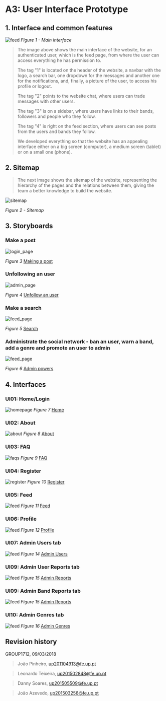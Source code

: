 ﻿# A3: User Interface Prototype
 
## 1. Interface and common features
 
![feed](../Images/prints/feed.png)
*Figure 1 - Main interface*

> The image above shows the main interface of the website, for an authenticated user, which is the feed page, from where the user can access everything he has permission to.
>
>The tag "1" is located on the header of the website, a navbar with the logo, a search bar, one dropdown for the messages and another one for the notifications, and, finally, a picture of the user, to access his profile or logout.
>
>The tag "2" points to the website chat, where users can trade messages with other users.
>
>The tag "3" is on a sidebar, where users have links to their bands, followers and people who they follow.
>
>The tag "4" is right on the feed section, where users can see posts from the users and bands they follow.
>
>We developed everything so that the website has an appealing interface either on a big screen (computer), a medium screen (tablet) or on a small one (phone).

## 2. Sitemap
 
> The next image shows the sitemap of the website, representing the hierarchy of the pages and the relations between them, giving the team a better knowledge to build the website.

![sitemap](../Images/sitemap.png)

*Figure 2 - Sitemap*
 
## 3. Storyboards
 
### Make a post

![login_page](../Images/Storyboards/making-a-post.png)

*Figure 3* [Making a post](https://joaopedrofump.github.io/lbaw12/feed.php)


### Unfollowing an user

![admin_page](../Images/Storyboards/unfollow-user.png)

*Figure 4* [Unfollow an user](https://joaopedrofump.github.io/lbaw12/index.html)


### Make a search

![feed_page](../Images/Storyboards/search-website.png)

*Figure 5* [Search](https://joaopedrofump.github.io/lbaw12/index.html)


### Administrate the social network - ban an user, warn a band, add a genre and promote an user to admin

![feed_page](../Images/Storyboards/admin.png)

*Figure 6* [Admin powers](https://joaopedrofump.github.io/lbaw12/index.html)


## 4. Interfaces
 
### UI01: Home/Login
![homepage](../Images/prints/index.png)
*Figure 7* [Home](https://joaopedrofump.github.io/lbaw12/index.html)
### UI02: About
![about](../Images/prints/about_full.png)
*Figure 8* [About](https://joaopedrofump.github.io/lbaw12/about.html)
### UI03: FAQ
![faqs](../Images/prints/faqs.png)
*Figure 9* [FAQ](https://joaopedrofump.github.io/lbaw12/faqs.html)
### UI04: Register
![register](../Images/prints/register_full.png)
*Figure 10* [Register](https://joaopedrofump.github.io/lbaw12/register.html)
### UI05: Feed
![feed](../Images/prints/feed.png)
*Figure 11* [Feed](https://joaopedrofump.github.io/lbaw12/feed_jp.html)
### UI06: Profile
![feed](../Images/prints/profile_full.png)
*Figure 12* [Profile](https://joaopedrofump.github.io/lbaw12/profile.html)
### UI07: Admin Users tab
![feed](../Images/prints/admin_users_full.png)
*Figure 14* [Admin Users](https://joaopedrofump.github.io/lbaw12/admin_users.html)
### UI09: Admin User Reports tab
![feed](../Images/prints/admin_user_reports.png)
*Figure 15* [Admin Reports](https://joaopedrofump.github.io/lbaw12/admin_reports.html)
### UI09: Admin Band Reports tab
![feed](../Images/prints/admin_band_reports.png)
*Figure 15* [Admin Reports](https://joaopedrofump.github.io/lbaw12/admin_reports.html)
### UI10: Admin Genres tab
![feed](../Images/prints/admin_genres_full.png)
*Figure 16* [Admin Genres](https://joaopedrofump.github.io/lbaw12/admin_genres.html)


## Revision history

GROUP1712, 09/03/2018
 
> João Pinheiro, up201104913@fe.up.pt

> Leonardo Teixeira, up201502848@fe.up.pt

> Danny Soares, up201505509@fe.up.pt

> João Azevedo, up201503256@fe.up.pt